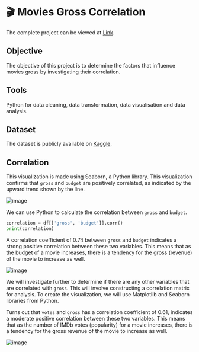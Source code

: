 # 🎬 Movies Gross Correlation

The complete project can be viewed at [Link](https://github.com/AlexanderEvanW/PortfolioProjects/blob/main/Movies%20Gross%20Correlation/Movies%20Gross%20Correlation.ipynb).

## Objective
The objective of this project is to determine the factors that influence movies gross by investigating their correlation.

## Tools
Python for data cleaning, data transformation, data visualisation and data analysis.

## Dataset
The dataset is publicly available on [Kaggle](https://www.kaggle.com/datasets/danielgrijalvas/movies).

## Correlation

This visualization is made using Seaborn, a Python library. This visualization confirms that `gross` and `budget` are positively correlated, as indicated by the upward trend shown by the line.

![image](https://github.com/AlexanderEvanW/PortfolioProjects/assets/124351667/8e862104-1867-4d48-816f-c9e31da62a3a)

We can use Python to calculate the correlation between `gross` and `budget`.
```python
correlation = df[['gross', 'budget']].corr()
print(correlation)
```

A correlation coefficient of 0.74 between `gross` and `budget` indicates a strong positive correlation between these two variables. This means that as the budget of a movie increases, there is a tendency for the gross (revenue) of the movie to increase as well.

![image](https://github.com/AlexanderEvanW/PortfolioProjects/assets/124351667/6aced238-c081-4cde-bc1a-a021770386db)

We will investigate further to determine if there are any other variables that are correlated with `gross`. This will involve constructing a correlation matrix for analysis. To create the visualization, we will use Matplotlib and Seaborn libraries from Python.

Turns out that `votes` and `gross` has a correlation coefficient of 0.61, indicates a moderate positive correlation between these two variables. This means that as the number of IMDb votes (popularity) for a movie increases, there is a tendency for the gross revenue of the movie to increase as well.

![image](https://github.com/AlexanderEvanW/PortfolioProjects/assets/124351667/8dba047e-c8a1-4e90-8267-be9c3b23ed1e)

